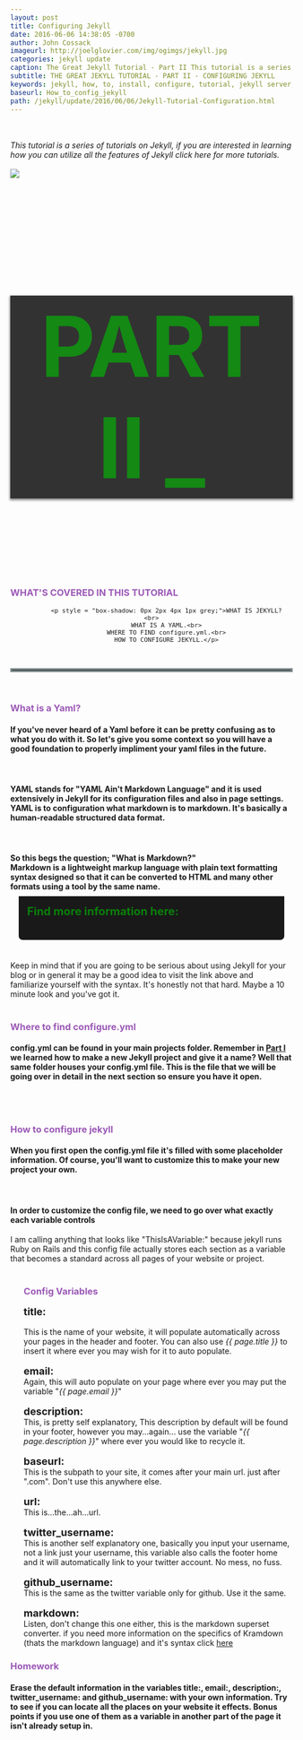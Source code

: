 ```yaml
---
layout: post
title: Configuring Jekyll
date: 2016-06-06 14:38:05 -0700
author: John Cossack
imageurl: http://joelglovier.com/img/ogimgs/jekyll.jpg
categories: jekyll update
caption: The Great Jekyll Tutorial - Part II This tutorial is a series of tutorials on Jekyll, if you are interested in learning how you can utilize all the features of Jekyll click here for more tutorials.
subtitle: THE GREAT JEKYLL TUTORIAL - PART II - CONFIGURING JEKYLL
keywords: jekyll, how, to, install, configure, tutorial, jekyll server, ruby, gem,
baseurl: How_to_config_jekyll
path: /jekyll/update/2016/06/06/Jekyll-Tutorial-Configuration.html
---
```


<div><br></div>
<div><br></div>
<div class = "wrapper">
<i style = "font-weight: muted">This tutorial is a series of tutorials on Jekyll, if you are interested in learning how you can utilize all the features of Jekyll click here for more tutorials.</i>
<div><br></div>
<img src = "http://s33.postimg.org/r0qjauysv/jekyll_tutorial.jpg">
<div style = "font-size: 75px;text-align: center; background-color: rgba(0,0,0,0.8); color: rgba(0, 195, 0, 0.6); box-shadow: 0px 2px 4px 1px grey;">
<h1><b>PART II</b><span class="blink"> _ </span></h1>
</div>
<div><br></div>
<div><br></div>
<h3 class="steps">WHAT'S COVERED IN THIS TUTORIAL</h3>
  <div class = "row" style="text-align: center; font-size: 13px; padding: 0px 15px 0px 15px;">

  			<p style = "box-shadow: 0px 2px 4px 1px grey;">WHAT IS JEKYLL?<br>
  			WHAT IS A YAML.<br>
  			WHERE TO FIND configure.yml.<br>
  			HOW TO CONFIGURE JEKYLL.</p>

  </div>

  <div><br></div>
  <hr style = "border: 3px solid #7f8c8d">
  <div><br></div>
  <h3>What is a Yaml?</h3>

  <h4>If you've never heard of a Yaml before it can be pretty confusing as to what you do with it. So let's give you some context so you will have a good foundation to properly impliment your yaml files in the future.</h4>
  <div><br></div>
  <h4>YAML stands for "YAML Ain't Markdown Language" and it is used extensively in Jekyll for its configuration files and also in page settings. YAML is to configuration what markdown is to markdown. It's basically a human-readable structured data format.</h4>
  <div><br></div>
  <h4>So this begs the question; <b>"What is Markdown?"</b><br>
  Markdown is a lightweight markup language with plain text formatting syntax designed so that it can be converted to HTML and many other formats using a tool by the same name.</h4>

  Find more information here:<br>
  <a href="http://rmarkdown.rstudio.com/authoring_basics.html">Markdown Docs</a><br>
  <div><br></div>
  Keep in mind that if you are going to be serious about using Jekyll for your blog or in general it may be a good idea to visit the link above and familiarize yourself with the syntax. It's honestly not that hard. Maybe a 10 minute look and you've got it.

  <div><br></div>
  <h3>Where to find configure.yml</h3>
  <h4> config.yml can be found in your main projects folder. Remember in <a href="/jekyll/update/2016/05/31/Jekyll-tutorial-How-to-install-jekyll.html">Part I</a> we learned how to make a new Jekyll project and give it a name? Well that same folder houses your config.yml file. This is the file that we will be going over in detail in the next section so ensure you have it open.</h4>
  <div><br></div>
  <div><br></div>

  <h3>How to configure jekyll</h3>
  <h4>When you first open the config.yml file it's filled with some placeholder information. Of course, you'll want to customize this to make your new project your own. </h4>
  <div><br></div>
  <h4>In order to customize the config file, we need to go over what exactly each variable controls</h4>
  I am calling anything that looks like "ThisIsAVariable:" because jekyll runs Ruby on Rails and this config file actually stores each section as a variable that becomes a standard across all pages of your website or project.
  <div><br></div>

  <ul><h3>Config Variables</h3>
    <li><b>title:</b></li><br>
    This is the name of your website, it will populate automatically across your pages in the header and footer. You can also use <i>{{ page.title }}</i> to insert it where ever you may wish for it to auto populate.
    <div><br></div>
    <li>email:</li>
    Again, this will auto populate on your page where ever you may put the variable "<i>{{ page.email }}</i>"
    <div><br></div>
    <li>description:</li>
    This, is pretty self explanatory, This description by default will be found in your footer, however you may...again... use the variable "<i>{{ page.description }}</i>" where ever you would like to recycle it.
    <div><br></div>
    <li>baseurl:</li>
    This is the subpath to your site, it comes after your main url. just after ".com". Don't use this anywhere else.
    <div><br></div>
    <li>url:</li>
    This is...the...ah...url.
    <div><br></div>
    <li>twitter_username:</li>
    This is another self explanatory one, basically you input your username, not a link just your username, this variable also calls the footer home and it will automatically link to your twitter account. No mess, no fuss.
    <div><br></div>
    <li>github_username:</li>
    This is the same as the twitter variable only for github. Use it the same.
    <div><br></div>
    <li>markdown:</li>
    Listen, don't change this one either, this is the markdown superset converter. if you need more information on the specifics of Kramdown (thats the markdown language) and it's syntax click <a href="http://kramdown.gettalong.org/">here</a>
  </ul>
<div></div>
<h3>Homework</h3>

<h4>Erase the default information in the variables title:, email:, description:, twitter_username: and github_username: with your own information. Try to see if you can locate all the places on your website it effects. Bonus points if you use one of them as a variable in another part of the page it isn't already setup in. </h4>

</div>


<style>

h3 {
  color: #9b59b6;
  font-weight: bolder;
}

li {
  font-size: 18px;
  font-weight: bold;
  list-style: none;
}
p{
	font-weight: bold;
	text-align: left;
	font-size: 20px;
	padding: 15px;
	margin-left: 15px;
	margin-right: 15px;
	border-bottom-left-radius: 7px;
	border-bottom-right-radius: 7px;
	color: rgba(0, 195, 0, 0.6);
	background-color: rgba(0, 0, 0, 0.9);
	margin-top: -10px;

}
p span {
	color: rgba(255,255,255, 0);
	background-color: rgba(255,255,255, 0.7);
}
a:hover {
	color: ;
}

</style>
